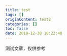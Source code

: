 ```yaml
---
title: test
tags: []
originContent: test2
categories: []
toc: false
date: 2018-12-30 18:22:40
---
```




测试文章，仅供参考